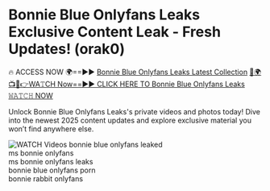 # Bonnie Blue Onlyfans Leaks Exclusive Content Leak - Fresh Updates! (orak0)

🔥 ACCESS NOW 🌍==►► <a href="https://tinyurl.com/3fjeunct" rel="nofollow">Bonnie Blue Onlyfans Leaks Latest Collection</a></h3>
[🔴🌍📺📱👉WA𝚃CH Now==►► CLICK HERE TO Bonnie Blue Onlyfans Leaks 𝚆𝙰𝚃𝙲𝙷 NOW](https://tinyurl.com/3fjeunct)

Unlock Bonnie Blue Onlyfans Leaks's private videos and photos today! Dive into the newest 2025 content updates and explore exclusive material you won’t find anywhere else.


<a href="https://tinyurl.com/3fjeunct" rel="nofollow" data-target="animated-image.originalLink"><img src="https://camo.githubusercontent.com/8a4f000d20f83aca3bf7ec5f350d767afa0574a8a352519fd8cfa583a6f93a33/68747470733a2f2f692e696d6775722e636f6d2f644a486b345a712e676966" alt="WATCH Videos" data-canonical-src="https://i.imgur.com/dJHk4Zq.gif" style="max-width: 100%; display: inline-block;" data-target="animated-image.originalImage"></a>
bonnie blue onlyfans leaked<br>
ms bonnie onlyfans<br>
ms bonnie onlyfans leaks<br>
bonnie blue onlyfans porn<br>
bonnie rabbit onlyfans